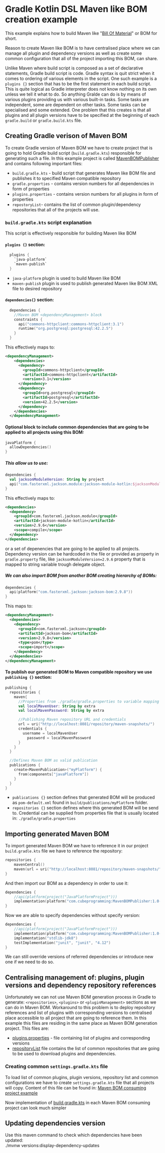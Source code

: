# Gradle Kotlin DSL Maven like BOM creation example

This example explains how to build Maven like "[Bill Of Material](https://blog.sysco.no/ci-cd/building-gradle-bom/)" or 
BOM for short.

Reason to create Maven like BOM is to have centralised place where we can manage all plugin and dependency versions as 
well as create some common configuration that all of the project importing this BOM, can share.

Unlike Maven where build script is composed as a set of declarative statements, Gradle build script is code. 
Gradle syntax is quit strict when it comes to ordering of various elements in the script. One such example is a 
`plugins {}` section that has to be the first statement in each build script. This is quite logical as Gradle 
interpreter does not know nothing on its own unless we tell it what to do. So anything Gralde can do is by means of 
various plugins providing us with various built-in tasks. Some tasks are independent, some are dependent on other tasks. 
Some tasks can be specialised and some extended. One problem that this creates is that all plugins and all plugin 
versions have to be specified at the beginning of each `gradle.build` or `gradle.build.kts` file.

## Creating Gradle verison of Maven BOM

To create Gradle version of Maven BOM we have to create project that is going to hold Gradle build script 
(`build.gradle.kts`) responsible for generating such a file. In this example project is called 
[MavenBOMPublisher](https://github.com/cubeprogramming/GradleBOM/tree/master/MavenBOMPublisher) and contains following 
important files:

- `build.gradle.kts` - build script that generates Maven like BOM file and publishes it to specified Maven compatible repository
- `gradle.properties` - contains version numbers for all dependencies in form of properties
- `plugins.properties` - contains version numbers for all plugins in form of properties
- `repostoryList`- contains the list of common plugin/dependency repositories that all of the projects will use.

### `build.gradle.kts` script explanation

This script is effectively responsible for building Maven like BOM

#### `plugins {}` section:

```kotlin
  plugins {
    `java-platform`
    `maven-publish`
  }
```

- `java-platform` plugin is used to build Maven like BOM
- `maven-publish` plugin is used to publish generated Maven like BOM XML file to desired repository

#### `dependencies{}` section:

```kotlin
  dependencies {
    //Maven BOM <dependencyManagement> block
    constraints {
      api("commons-httpclient:commons-httpclient:3.1")
      runtime("org.postgresql:postgresql:42.2.5")
    }
  }
```

This effectively maps to:

```xml
<dependencyManagement>
    <dependencies>
      <dependency>
        <groupId>commons-httpclient</groupId>
        <artifactId>commons-httpclient</artifactId>
        <version>3.1</version>
      </dependency>
      <dependency>
        <groupId>org.postgresql</groupId>
        <artifactId>postgresql</artifactId>
        <version>42.2.5</version>
      </dependency>
    </dependencies>
  </dependencyManagement>
```

#### Optional block to include common dependencies that are going to be applied to all projects using this BOM:

```kotlin
javaPlatform {
  allowDependencies()
}
```

##### This allow us to use:

```kotlin
dependencies {
  val jacksonModuleVersion: String by project
  api("com.fasterxml.jackson.module:jackson-module-kotlin:$jacksonModuleVersion")
}
```

This effectively maps to:

```xml
<dependencies>
  <dependency>
    <groupId>com.fasterxml.jackson.module</groupId>
    <artifactId>jackson-module-kotlin</artifactId>
    <version>2.9.6</version>
    <scope>compile</scope>
  </dependency>
</dependencies>
```

or a set of depenencies that are going to be applied to all projects. Dependency version can be hardcoded in the file 
or provided as property in `gradle.property` file, like `jacksonModuleVersion=2.9.6` property that is mapped to string 
variable trough delegate object.

##### We can also import BOM from another BOM creating hierarchy of BOMs:

```kotlin
dependencies {
  api(platform("com.fasterxml.jackson:jackson-bom:2.9.8"))
}
```

This maps to:

```xml
<dependencyManagement>
  <dependencies>
    <dependency>
      <groupId>com.fasterxml.jackson</groupId>
      <artifactId>jackson-bom</artifactId>
      <version>2.9.8</version>
      <type>pom</type>
      <scope>import</scope>
    </dependency>
  </dependencies>
</dependencyManagement>
```

#### To publish our generated BOM to Maven compatible repository we use `publishing {}` section:

```kotlin
publishing {
  repositories {
    maven{
      //Properties from ./gradle/gradle.properties to variable mapping
      val localMavenUser: String by extra
      val localMavenPassword: String by extra

      //Publishing Maven repository URL and credentials
      url = uri("http://localhost:8081/repository/maven-snapshots/")
      credentials {
        username = localMavenUser
          password = localMavenPassword
      }
    }
  }

  //Defines Maven BOM as valid publication
  publications {
    create<MavenPublication>("myPlatform") {
      from(components["javaPlatform"])
    }
  }
}
```

- `publications {}` section defines that generated BOM will be produced as `pom-default.xml` found in 
  `build/publications/myPlatform` folder.
- `repositories {}` section defines where this generated BOM will be send to. Credential can be supplied from properties 
  file that is usually located in: `./gradle/gradle.properties`

## Importing generated Maven BOM

To import generated Maven BOM we have to reference it in our project `build.gradle.kts` file we have to reference the repository:

```kotlin
repositories {
    mavenCentral()
    maven(url = uri("http://localhost:8081/repository/maven-snapshots/"))
}
```

And then import our BOM as a dependency in order to use it:

```kotlin
dependencies {
    //api(platform(project("JavaPlatformProject")))
    implementation(platform("com.cubeprogramming:MavenBOMPublisher:1.0-SNAPSHOT"))
}
```

Now we are able to specify dependencies without specify version:

```kotlin
dependencies {
    //api(platform(project("JavaPlatformProject")))
    implementation(platform("com.cubeprogramming:MavenBOMPublisher:1.0-SNAPSHOT"))
    implementation("stdlib-jdk8")
    testImplementation("junit", "junit", "4.12")
}
```

We can still override versions of referred dependencies or introduce new one if we need to do so.

## Centralising management of: plugins, plugin versions and dependency repository references

Unfortunately we can not use Maven BOM generation process in Gradle to generate: `<repositories>`, `<plugins>` or 
`<pluginManagement>` sections as we can do in Maven BOM.
Workaround to this problem is to deploy repository references and list of plugins with corresponding versions to 
centralised place accessible to all project that are going to reference them. 
In this example this files are residing in the same place as Maven BOM generation project. This files are:

- [plugins.properties](https://github.com/cubeprogramming/GradleBOM/blob/master/MavenBOMPublisher/plugins.properties) - 
  file containing list of plugins and corresponding versions
- [repositoryList](https://github.com/cubeprogramming/GradleBOM/blob/master/MavenBOMPublisher/repositoryList) file 
  contains the list of common repositories that are going to be used to download plugins and dependencies.

### Creating common `settings.gradle.kts` file

To load list of common plugins, plugin versions, repository list and common configurations we have to create 
`settings.gradle.kts` file that all projects will copy. Content of this file can be found in: 
[Maven BOM consuming project example](https://github.com/cubeprogramming/GradleBOM/blob/master/BOMConsumingProject/settings.gradle.kts)

Now implementation of [build.gradle.kts](https://github.com/cubeprogramming/GradleBOM/blob/master/BOMConsumingProject/settings.gradle.kts) 
in each Maven BOM consuming project can look much simpler


## Updating dependencies version
Use this maven command to check which dependencies have been updated:  
./mvnw versions:display-dependency-updates
